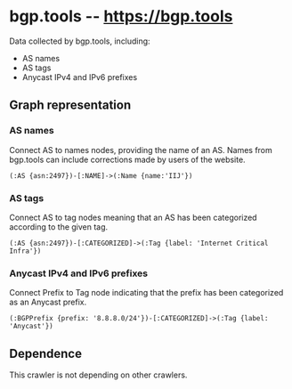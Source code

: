# bgp.tools -- https://bgp.tools

Data collected by bgp.tools, including:

- AS names
- AS tags
- Anycast IPv4 and IPv6 prefixes

## Graph representation

### AS names

Connect AS to names nodes, providing the name of an AS. Names from bgp.tools can include
corrections made by users of the website.

```cypher
(:AS {asn:2497})-[:NAME]->(:Name {name:'IIJ'})
```

### AS tags

Connect AS to tag nodes meaning that an AS has been categorized according to the
given tag.

```cypher
(:AS {asn:2497})-[:CATEGORIZED]->(:Tag {label: 'Internet Critical Infra'})
```

### Anycast IPv4 and IPv6 prefixes

Connect Prefix to Tag node indicating that the prefix has been categorized as an Anycast
prefix.

```cypher
(:BGPPrefix {prefix: '8.8.8.0/24'})-[:CATEGORIZED]->(:Tag {label: 'Anycast'})
```

## Dependence

This crawler is not depending on other crawlers.
